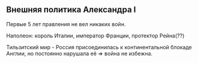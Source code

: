## Внешняя политика Александра I 

Первые 5 лет правления не вел никаких войн.

Наполеон: король Италии, император Франции, протектор Рейна(??) 

Тильзитский мир - Россия присоединилась к континентальной блокаде Англии, но постоянно нарушала её => война не избежна.



